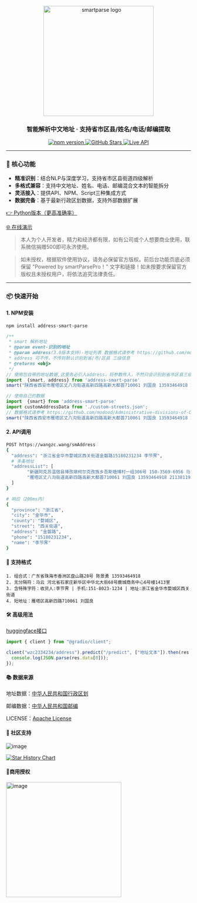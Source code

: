 <p align="center">
  <img src="https://github.com/user-attachments/assets/08e56c19-08c2-4f33-8d88-39e001b2305d" alt="smartparse logo" width="300">
</p>

<h3 align="center">智能解析中文地址 · 支持省市区县/姓名/电话/邮编提取</h3>

<div align="center">
  <a href="https://www.npmjs.com/package/address-smart-parse">
    <img src="https://img.shields.io/npm/v/address-smart-parse.svg?color=blue&label=NPM" alt="npm version">
  </a>
  <a href="https://github.com/wzc570738205/smartParsePro">
    <img src="https://img.shields.io/github/stars/wzc570738205/smartParsePro?style=social" alt="GitHub Stars">
  </a>
  <a href="https://wangzc.wang/smAddress">
    <img src="https://img.shields.io/badge/API-Live-green" alt="Live API">
  </a>
</div>

---

### 🚀 核心功能
- **精准识别**：结合NLP与深度学习，支持省市区县街道四级解析
- **多格式兼容**：支持中文地址、姓名、电话、邮编混合文本的智能拆分
- **灵活接入**：提供API、NPM、Script三种集成方式
- **数据完备**：基于最新行政区划数据，支持外部数据扩展

[👉 Python版本（更高准确率）](https://github.com/wzc570738205/smartParsePro-py) 

[🌐 在线演示](http://47.97.123.182/smartParsePro)
>本人为个人开发者，精力和经济都有限，如有公司或个人想要商业使用，联系微信捐赠500即可永济使用。

>如未授权，根据软件使用协议，请务必保留官方版权。前后台功能页底必须保留 "Powered by smartParsePro！" 文字和链接！如未按要求保留官方版权且未授权用户，将依法追究法律责任。

---

### 📦 快速开始
#### 1. NPM安装
```bash
npm install address-smart-parse
```
```js
/**
 * smart 解析地址
 * @param event-识别的地址
 * @param address(3.0版本支持)-地址列表 数据格式请参考 https://github.com/modood/Administrative-divisions-of-China/blob/master/dist/streets.json
 * address 可不传，不传则默认识别到省/市/区县 三级信息
 * @returns <obj>
 */
// 使用包自带的地址数据,这里务必引入address，将参数传入，不然只会识别到省市区县三级信息
import  {smart, address} from 'address-smart-parse'
smart("陕西省西安市雁塔区丈八沟街道高新四路高新大都荟710061 刘国良 13593464918 211381198512096810", address)

// 使用自己的数据
import  {smart} from 'address-smart-parse'
import customAddressData from './custom-streets.json';
// 数据格式请参考 https://github.com/modood/Administrative-divisions-of-China/blob/master/dist/streets.json
smart("陕西省西安市雁塔区丈八沟街道高新四路高新大都荟710061 刘国良 13593464918 211381198512096810", customAddressData)
```
#### 2. API调用
```bash
POST https://wangzc.wang/smAddress
{
  "address": "浙江省金华市婺城区西关街道金磐路15180231234 李节霁",
  # 多条地址
  "addressList": [ 
        "新疆阿克苏温宿县博孜墩柯尔克孜族乡吾斯塘博村一组306号 150-3569-6956 马云",
        "雁塔区丈八沟街道高新四路高新大都荟710061 刘国良 13593464918 211381198512096810"
  ]
}

# 响应（200ms内）
{
  "province": "浙江省",
  "city": "金华市",
  "county": "婺城区",
  "street": "西关街道",
  "address": "金磐路",
  "phone": "15180231234",
  "name": "李节霁"
}
```
#### 📌 支持格式
```text
1. 组合式：广东省珠海市香洲区盘山路28号 陈景勇 13593464918
2. 无分隔符：马云 河北省石家庄新华区中华北大街68号鹿城商务中心6号楼1413室
3. 含特殊字符：收货人:李节霁 | 手机:151-8023-1234 | 地址:浙江省金华市婺城区西关街道
4. 短地址：雁塔区高新四路710061 刘国良
```
#### 🛠️ 高级用法
[huggingface接口](https://huggingface.co/spaces/wzc2334234/address)
```js
import { client } from "@gradio/client";

client("wzc2334234/address").predict("/predict", ["地址文本"]).then(res => {
  console.log(JSON.parse(res.data[0]));
});
```
#### 📚 数据来源

地址数据：[中华人民共和国行政区划](https://github.com/modood/Administrative-divisions-of-China)

邮编数据：[中华人民共和国邮编](https://github.com/xieranmaya/china-city-area-zip-data/blob/master/china-city-area-zip.json)

LICENSE：[Apache License](https://github.com/wzc570738205/smartParsePro/blob/master/LICENSE)

#### 📮 社区支持

![image](https://github.com/user-attachments/assets/2f995a19-3826-4349-a191-886d0406d86b)



[![Star History Chart](https://api.star-history.com/svg?repos=wzc570738205/smartParsePro&type=Date)](https://star-history.com/#wzc570738205/smartParsePro&Date)

#### 👔商用授权
<img width="314" alt="image" src="https://github.com/user-attachments/assets/aac5f491-23e8-4a2f-a4b6-dca7ee97bff3" />



